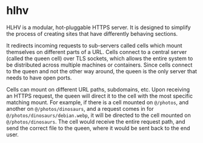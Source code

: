 # hlhv

HLHV is a modular, hot-pluggable HTTPS server. It is designed to simplify the
process of creating sites that have differently behaving sections.

It redirects incoming requests to sub-servers called cells which mount
themselves on different parts of a URL. Cells connect to a central server
(called the queen cell) over TLS sockets, which allows the entire system to be
distributed across multiple machines or containers. Since cells connect to the
queen and not the other way around, the queen is the only server that needs to
have open ports.

Cells can mount on different URL paths, subdomains, etc. Upon receiving an HTTPS
request, the queen will direct it to the cell with the most specific matching
mount. For example, if there is a cell mounted on `@/photos`, and another on
`@/photos/dinosaurs`, and a request comes in for `@/photos/dinosaurs/debian.webp`,
it will be directed to the cell mounted on `@/photos/dinosaurs`. The cell would
receive the entire request path, and send the correct file to the queen, where
it would be sent back to the end user.
